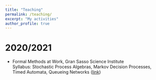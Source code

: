 ```yaml
---
title: "Teaching"
permalink: /teaching/
excerpt: "My activities"
author_profile: true
---
```




2020/2021
=====
* Formal Methods at Work, Gran Sasso Science Institute <br/>
Syllabus: Stochastic Process Algebras, Markov Decision Processes, Timed Automata, Queueing Networks ([link](https://sites.google.com/gssi.it/csgssi/ph-d-program/2020-2021?authuser=0))
